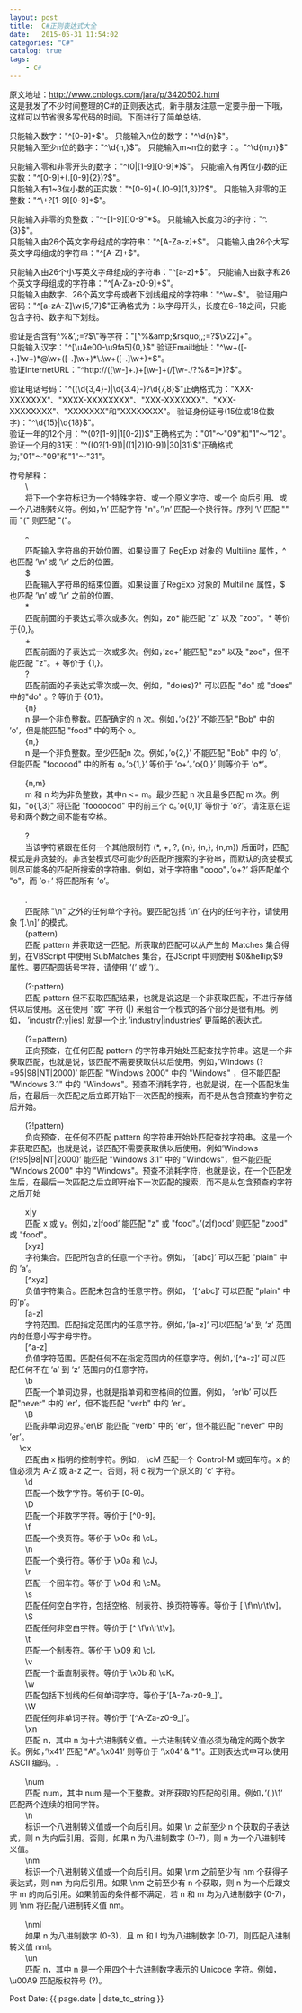 ```yaml
---
layout:	post
title:	C#正则表达式大全
date:   2015-05-31 11:54:02
categories:	"C#"   
catalog: true
tags:	
	- C#
---
```




原文地址：http://www.cnblogs.com/jara/p/3420502.html   
这是我发了不少时间整理的C#的正则表达式，新手朋友注意一定要手册一下哦，这样可以节省很多写代码的时间。下面进行了简单总结。   

只能输入数字："^[0-9]*$"。     
只能输入n位的数字："^\d{n}$"。    
只能输入至少n位的数字："^\d{n,}$"。     
只能输入m~n位的数字：。"^\d{m,n}$"     

只能输入零和非零开头的数字："^(0|[1-9][0-9]*)$"。     
只能输入有两位小数的正实数："^[0-9]+(.[0-9]{2})?$"。     
只能输入有1~3位小数的正实数："^[0-9]+(.[0-9]{1,3})?$"。     
只能输入非零的正整数："^\+?[1-9][0-9]*$"。     

只能输入非零的负整数："^\-[1-9][]0-9"*$。     
只能输入长度为3的字符："^.{3}$"。     
只能输入由26个英文字母组成的字符串："^[A-Za-z]+$"。     
只能输入由26个大写英文字母组成的字符串："^[A-Z]+$"。     

只能输入由26个小写英文字母组成的字符串："^[a-z]+$"。     
只能输入由数字和26个英文字母组成的字符串："^[A-Za-z0-9]+$"。     
只能输入由数字、26个英文字母或者下划线组成的字符串："^\w+$"。     
验证用户密码："^[a-zA-Z]\w{5,17}$"正确格式为：以字母开头，长度在6~18之间，只能包含字符、数字和下划线。     

验证是否含有^%&amp;&rsquo;,;=?$\"等字符："[^%&amp;&rsquo;,;=?$\x22]+"。     
只能输入汉字："^[\u4e00-\u9fa5]{0,}$"     
验证Email地址："^\w+([-+.]\w+)*@\w+([-.]\w+)*\.\w+([-.]\w+)*$"。     
验证InternetURL："^http://([\w-]+\.)+[\w-]+(/[\w-./?%&amp;=]*)?$"。     

验证电话号码："^(\(\d{3,4}-)|\d{3.4}-)?\d{7,8}$"正确格式为："XXX-XXXXXXX"、"XXXX-XXXXXXXX"、"XXX-XXXXXXX"、"XXX-XXXXXXXX"、"XXXXXXX"和"XXXXXXXX"。     
验证身份证号(15位或18位数字)："^\d{15}|\d{18}$"。     
验证一年的12个月："^(0?[1-9]|1[0-2])$"正确格式为："01"～"09"和"1"～"12"。     
验证一个月的31天："^((0?[1-9])|((1|2)[0-9])|30|31)$"正确格式为;"01"～"09"和"1"～"31"。     


符号解释：    
　　\     
　　将下一个字符标记为一个特殊字符、或一个原义字符、或一个 向后引用、或一个八进制转义符。例如，&rsquo;n&rsquo; 匹配字符 "n"。&rsquo;\n&rsquo; 匹配一个换行符。序列 &rsquo;\\&rsquo; 匹配 "\" 而 "\(" 则匹配 "("。     

　　^     
　　匹配输入字符串的开始位置。如果设置了 RegExp 对象的 Multiline 属性，^ 也匹配 &rsquo;\n&rsquo; 或 &rsquo;\r&rsquo; 之后的位置。     
　　$     
　　匹配输入字符串的结束位置。如果设置了RegExp 对象的 Multiline 属性，$ 也匹配 &rsquo;\n&rsquo; 或 &rsquo;\r&rsquo; 之前的位置。     
　　*     
　　匹配前面的子表达式零次或多次。例如，zo* 能匹配 "z" 以及 "zoo"。* 等价于{0,}。     
　　+     
　　匹配前面的子表达式一次或多次。例如，&rsquo;zo+&rsquo; 能匹配 "zo" 以及 "zoo"，但不能匹配 "z"。+ 等价于 {1,}。     
　　?     
　　匹配前面的子表达式零次或一次。例如，"do(es)?" 可以匹配 "do" 或 "does" 中的"do" 。? 等价于 {0,1}。     
　　{n}     
　　n 是一个非负整数。匹配确定的 n 次。例如，&rsquo;o{2}&rsquo; 不能匹配 "Bob" 中的 &rsquo;o&rsquo;，但是能匹配 "food" 中的两个 o。     
　　{n,}     
　　n 是一个非负整数。至少匹配n 次。例如，&rsquo;o{2,}&rsquo; 不能匹配 "Bob" 中的 &rsquo;o&rsquo;，但能匹配 "foooood" 中的所有 o。&rsquo;o{1,}&rsquo; 等价于 &rsquo;o+&rsquo;。&rsquo;o{0,}&rsquo; 则等价于 &rsquo;o*&rsquo;。     

　　{n,m}     
　　m 和 n 均为非负整数，其中n &lt;= m。最少匹配 n 次且最多匹配 m 次。例如，"o{1,3}" 将匹配 "fooooood" 中的前三个 o。&rsquo;o{0,1}&rsquo; 等价于 &rsquo;o?&rsquo;。请注意在逗号和两个数之间不能有空格。     

　　?     
　　当该字符紧跟在任何一个其他限制符 (*, +, ?, {n}, {n,}, {n,m})  后面时，匹配模式是非贪婪的。非贪婪模式尽可能少的匹配所搜索的字符串，而默认的贪婪模式则尽可能多的匹配所搜索的字符串。例如，对于字符串 "oooo"，&rsquo;o+?&rsquo; 将匹配单个 "o"，而 &rsquo;o+&rsquo; 将匹配所有 &rsquo;o&rsquo;。     

　　.     
　　匹配除 "\n" 之外的任何单个字符。要匹配包括 &rsquo;\n&rsquo; 在内的任何字符，请使用象 &rsquo;[.\n]&rsquo; 的模式。     
　　(pattern)     
　　匹配 pattern 并获取这一匹配。所获取的匹配可以从产生的 Matches 集合得到，在VBScript 中使用 SubMatches 集合，在JScript 中则使用 $0&hellip;$9 属性。要匹配圆括号字符，请使用 &rsquo;\(&rsquo; 或 &rsquo;\)&rsquo;。     

　　(?:pattern)     
　　匹配 pattern 但不获取匹配结果，也就是说这是一个非获取匹配，不进行存储供以后使用。这在使用 "或" 字符 (|) 来组合一个模式的各个部分是很有用。例如， &rsquo;industr(?:y|ies) 就是一个比 &rsquo;industry|industries&rsquo; 更简略的表达式。    
 
　　(?=pattern)     
　　正向预查，在任何匹配 pattern 的字符串开始处匹配查找字符串。这是一个非获取匹配，也就是说，该匹配不需要获取供以后使用。例如，&rsquo;Windows (?=95|98|NT|2000)&rsquo; 能匹配 "Windows 2000" 中的 "Windows" ，但不能匹配 "Windows 3.1" 中的   "Windows"。预查不消耗字符，也就是说，在一个匹配发生后，在最后一次匹配之后立即开始下一次匹配的搜索，而不是从包含预查的字符之后开始。     

　　(?!pattern)     
　　负向预查，在任何不匹配 pattern 的字符串开始处匹配查找字符串。这是一个非获取匹配，也就是说，该匹配不需要获取供以后使用。例如&rsquo;Windows (?!95|98|NT|2000)&rsquo; 能匹配 "Windows 3.1" 中的 "Windows"，但不能匹配 "Windows 2000" 中的 "Windows"。预查不消耗字符，也就是说，在一个匹配发生后，在最后一次匹配之后立即开始下一次匹配的搜索，而不是从包含预查的字符之后开始    
 
　　x|y     
　　匹配 x 或 y。例如，&rsquo;z|food&rsquo; 能匹配 "z" 或 "food"。&rsquo;(z|f)ood&rsquo; 则匹配 "zood" 或 "food"。     
　　[xyz]     
　　字符集合。匹配所包含的任意一个字符。例如， &rsquo;[abc]&rsquo; 可以匹配 "plain" 中的 &rsquo;a&rsquo;。     
　　[^xyz]     
　　负值字符集合。匹配未包含的任意字符。例如， &rsquo;[^abc]&rsquo; 可以匹配 "plain" 中的&rsquo;p&rsquo;。     
　　[a-z]     
　　字符范围。匹配指定范围内的任意字符。例如，&rsquo;[a-z]&rsquo; 可以匹配 &rsquo;a&rsquo; 到 &rsquo;z&rsquo; 范围内的任意小写字母字符。     
　　[^a-z]     
　　负值字符范围。匹配任何不在指定范围内的任意字符。例如，&rsquo;[^a-z]&rsquo; 可以匹配任何不在 &rsquo;a&rsquo; 到 &rsquo;z&rsquo; 范围内的任意字符。     
　　\b     
　　匹配一个单词边界，也就是指单词和空格间的位置。例如， &rsquo;er\b&rsquo; 可以匹配"never" 中的 &rsquo;er&rsquo;，但不能匹配 "verb" 中的 &rsquo;er&rsquo;。     
　　\B     
　　匹配非单词边界。&rsquo;er\B&rsquo; 能匹配 "verb" 中的 &rsquo;er&rsquo;，但不能匹配 "never" 中的 &rsquo;er&rsquo;。     
　 \cx     
　　匹配由 x 指明的控制字符。例如， \cM 匹配一个 Control-M 或回车符。x 的值必须为 A-Z 或 a-z 之一。否则，将 c 视为一个原义的 &rsquo;c&rsquo; 字符。     
　　\d     
　　匹配一个数字字符。等价于 [0-9]。     
　　\D     
　　匹配一个非数字字符。等价于 [^0-9]。     
　　\f     
　　匹配一个换页符。等价于 \x0c 和 \cL。     
　　\n     
　　匹配一个换行符。等价于 \x0a 和 \cJ。     
　　\r     
　　匹配一个回车符。等价于 \x0d 和 \cM。     
　　\s     
　　匹配任何空白字符，包括空格、制表符、换页符等等。等价于 [ \f\n\r\t\v]。     
　　\S     
　　匹配任何非空白字符。等价于 [^ \f\n\r\t\v]。     
　　\t     
　　匹配一个制表符。等价于 \x09 和 \cI。     
　　\v     
　　匹配一个垂直制表符。等价于 \x0b 和 \cK。     
　　\w     
　　匹配包括下划线的任何单词字符。等价于&rsquo;[A-Za-z0-9_]&rsquo;。     
　　\W     
　　匹配任何非单词字符。等价于 &rsquo;[^A-Za-z0-9_]&rsquo;。     
　　\xn     
　　匹配 n，其中 n 为十六进制转义值。十六进制转义值必须为确定的两个数字长。例如，&rsquo;\x41&rsquo; 匹配 "A"。&rsquo;\x041&rsquo; 则等价于 &rsquo;\x04&rsquo; &amp; "1"。正则表达式中可以使用 ASCII 编码。.     

　　\num     
　　匹配 num，其中 num 是一个正整数。对所获取的匹配的引用。例如，&rsquo;(.)\1&rsquo; 匹配两个连续的相同字符。     
　　\n     
　　标识一个八进制转义值或一个向后引用。如果 \n 之前至少 n 个获取的子表达式，则 n 为向后引用。否则，如果 n 为八进制数字 (0-7)，则 n 为一个八进制转义值。     
　　\nm     
　　标识一个八进制转义值或一个向后引用。如果 \nm 之前至少有 nm 个获得子表达式，则 nm 为向后引用。如果 \nm 之前至少有 n 个获取，则 n 为一个后跟文字 m 的向后引用。如果前面的条件都不满足，若 n 和 m 均为八进制数字 (0-7)，则 \nm 将匹配八进制转义值 nm。     

　　\nml     
　　如果 n 为八进制数字 (0-3)，且 m 和 l 均为八进制数字 (0-7)，则匹配八进制转义值 nml。     
　　\un     
　　匹配 n，其中 n 是一个用四个十六进制数字表示的 Unicode 字符。例如， \u00A9 匹配版权符号 (?)。     
  
Post Date: {{ page.date | date_to_string }}  